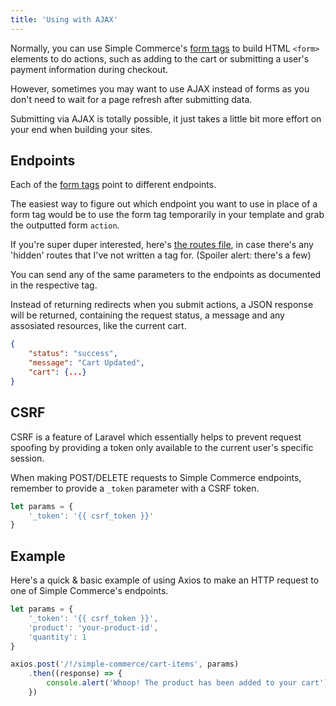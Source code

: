 ```yaml
---
title: 'Using with AJAX'
---
```


Normally, you can use Simple Commerce's [form tags](/tags#form-tags) to build HTML `<form>` elements to do actions, such as adding to the cart or submitting a user's payment information during checkout.

However, sometimes you may want to use AJAX instead of forms as you don't need to wait for a page refresh after submitting data.

Submitting via AJAX is totally possible, it just takes a little bit more effort on your end when building your sites.

## Endpoints

Each of the [form tags](/tags#form-tags) point to different endpoints.

The easiest way to figure out which endpoint you want to use in place of a form tag would be to use the form tag temporarily in your template and grab the outputted form `action`.

If you're super duper interested, here's [the routes file](https://github.com/doublethreedigital/simple-commerce/blob/master/routes/actions.php), in case there's any 'hidden' routes that I've not written a tag for. (Spoiler alert: there's a few)

You can send any of the same parameters to the endpoints as documented in the respective tag.

Instead of returning redirects when you submit actions, a JSON response will be returned, containing the request status, a message and any assosiated resources, like the current cart.

```json
{
 	"status": "success",
  	"message": "Cart Updated",
  	"cart": {...}
}
```

## CSRF

CSRF is a feature of Laravel which essentially helps to prevent request spoofing by providing a token only available to the current user's specific session.

When making POST/DELETE requests to Simple Commerce endpoints, remember to provide a `_token` parameter with a CSRF token.

```js
let params = {
	'_token': '{{ csrf_token }}'
}
```

## Example

Here's a quick & basic example of using Axios to make an HTTP request to one of Simple Commerce's endpoints.

```js
let params = {
	'_token': '{{ csrf_token }}',
  	'product': 'your-product-id',
  	'quantity': 1
}

axios.post('/!/simple-commerce/cart-items', params)
	.then((response) => {
		console.alert('Whoop! The product has been added to your cart')
	})
```
